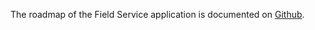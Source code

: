 The roadmap of the Field Service application is documented on
[Github](https://github.com/OCA/field-service/issues).
